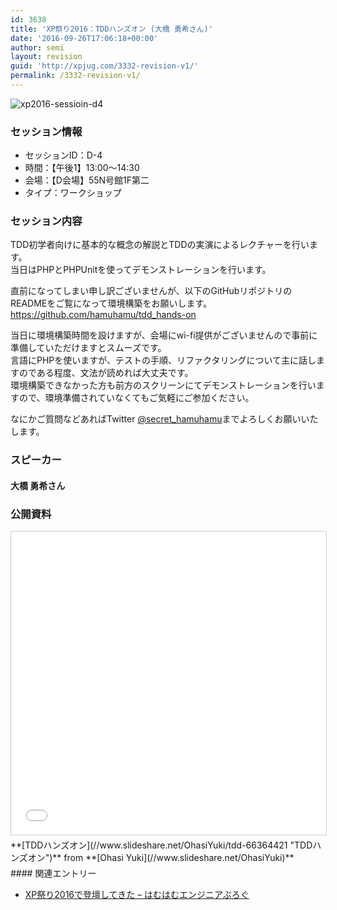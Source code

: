 ```yaml
---
id: 3638
title: 'XP祭り2016：TDDハンズオン (大橋 勇希さん)'
date: '2016-09-26T17:06:18+00:00'
author: semi
layout: revision
guid: 'http://xpjug.com/3332-revision-v1/'
permalink: /3332-revision-v1/
---
```


![xp2016-sessioin-d4](http://xpjug.com/wp-content/uploads/2016/08/xp2016-sessioin-d4.png)

### セッション情報

- セッションID：D-4
- 時間：【午後1】13:00～14:30
- 会場：【D会場】55N号館1F第二
- タイプ：ワークショップ

### セッション内容

TDD初学者向けに基本的な概念の解説とTDDの実演によるレクチャーを行います。  
当日はPHPとPHPUnitを使ってデモンストレーションを行います。

直前になってしまい申し訳ございませんが、以下のGitHubリポジトリのREADMEをご覧になって環境構築をお願いします。  
[https://github.com/hamuhamu/<wbr></wbr>tdd\_hands-on](https://github.com/hamuhamu/tdd_hands-on)

当日に環境構築時間を設けますが、会場にwi-fi提供がございませんので事前に準備していただけますとスムーズです。  
言語にPHPを使いますが、テストの手順、リファクタリングについて主に話しますのである程度、文法が読めれば大丈夫です。  
環境構築できなかった方も前方のスクリーンにてデモンストレーションを行いますので、環境準備されていなくてもご気軽にご参加ください。

なにかご質問などあればTwitter [@secret\_hamuhamu](https://twitter.com/secret_hamuhamu)までよろしくお願いいたします。

### スピーカー

#### 大橋 勇希さん

### 公開資料

<iframe allowfullscreen="" frameborder="0" height="485" marginheight="0" marginwidth="0" scrolling="no" src="//www.slideshare.net/slideshow/embed_code/key/5HNqD7tjArW9NS" style="border:1px solid #CCC; border-width:1px; margin-bottom:5px; max-width: 100%;" width="595"> </iframe>

<div style="margin-bottom:5px">  **[TDDハンズオン](//www.slideshare.net/OhasiYuki/tdd-66364421 "TDDハンズオン")**  from **[Ohasi Yuki](//www.slideshare.net/OhasiYuki)** </div>#### 関連エントリー

- [XP祭り2016で登壇してきた – はむはむエンジニアぶろぐ](http://hamuhamu.hatenablog.jp/entry/2016/09/25/133330)